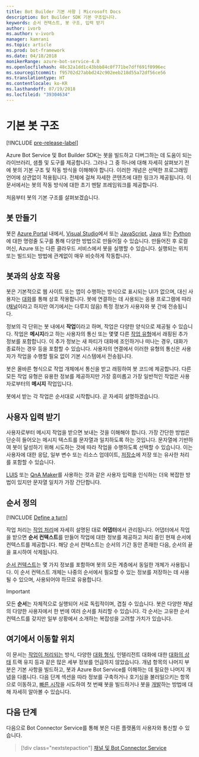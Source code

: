```yaml
---
title: Bot Builder 기본 사항 | Microsoft Docs
description: Bot Builder SDK 기본 구조입니다.
keywords: 순서 컨텍스트, 봇 구조, 입력 받기
author: ivorb
ms.author: v-ivorb
manager: kamrani
ms.topic: article
ms.prod: bot-framework
ms.date: 04/18/2018
monikerRange: azure-bot-service-4.0
ms.openlocfilehash: 48c32a1dd1c43bbb84c0f771be7dff691f0996ec
ms.sourcegitcommit: f95702d27abbd242c902eeb218d55a72df56ce56
ms.translationtype: HT
ms.contentlocale: ko-KR
ms.lasthandoff: 07/19/2018
ms.locfileid: "39304634"
---
```

# <a name="basic-bot-structure"></a>기본 봇 구조

[!INCLUDE [pre-release-label](~/includes/pre-release-label.md)]

Azure Bot Service 및 Bot Builder SDK는 봇을 빌드하고 디버그하는 데 도움이 되는 라이브러리, 샘플 및 도구를 제공합니다. 그러나 그 중 하나에 대해 자세히 살펴보기 전에 봇의 기본 구조 및 작동 방식을 이해해야 합니다. 이러한 개념은 선택한 프로그래밍 언어에 상관없이 적용됩니다. 전체에 걸쳐 자세한 콘텐츠에 대한 링크가 제공됩니다. 이 문서에서는 봇의 작동 방식에 대한 초기 멘탈 프레임워크를 제공합니다.

처음부터 봇의 기본 구조를 살펴보겠습니다.

## <a name="creation-of-your-bot"></a>봇 만들기

봇은 [Azure Portal](~/bot-service-quickstart.md) 내에서, [Visual Studio](~/dotnet/bot-builder-dotnet-sdk-quickstart.md)에서 또는 [JavaScript](~/javascript/bot-builder-javascript-quickstart.md), [Java](~/java/bot-builder-java-quickstart.md) 또는 [Python](~/python/bot-builder-python-quickstart.md)에 대한 명령줄 도구를 통해 다양한 방법으로 만들어질 수 있습니다. 만들어진 후 로컬 머신, Azure 또는 다른 클라우드 서비스에서 봇을 실행할 수 있습니다. 실행되는 위치 또는 빌드되는 방법에 관계없이 매우 비슷하게 작동합니다.

## <a name="interaction-with-your-bot"></a>봇과의 상호 작용

봇은 기본적으로 웹 사이트 또는 앱이 수행하는 방식으로 표시되는 UI가 없으며, 대신 사용자는 [대화](~/v4sdk/bot-concepts.md#activities-and-conversations)를 통해 상호 작용합니다. 봇에 연결하는 데 사용되는 응용 프로그램에 따라([채널](~/v4sdk/bot-concepts.md)이라고 하지만 여기에서는 다루지 않음) 특정 정보가 사용자와 봇 간에 전송됩니다.

정보의 각 단위는 봇 내에서 **작업**이라고 하며, 작업은 다양한 양식으로 제공될 수 있습니다. 작업은 **메시지**라고 하는 사용자의 통신 또는 몇몇 다른 [작업 유형](~/bot-service-activities-entities.md)에서 래핑된 추가 정보를 포함합니다. 이 추가 정보는 새 파티가 대화에 조인하거나 떠나는 경우, 대화가 종료하는 경우 등을 포함할 수 있습니다. 사용자의 연결에서 이러한 유형의 통신은 사용자가 작업을 수행할 필요 없이 기본 시스템에서 전송됩니다.

봇은 올바른 형식으로 작업 개체에서 통신을 받고 래핑하여 봇 코드에 제공합니다. 다른 모든 작업 유형은 유용한 정보를 제공하지만 가장 흥미롭고 가장 일반적인 작업은 사용자로부터의 **메시지** 작업입니다.

봇에서 받는 각 작업은 순서대로 시작합니다. 곧 자세히 설명하겠습니다.

## <a name="receiving-user-input"></a>사용자 입력 받기

사용자로부터 메시지 작업을 받으면 보내는 것을 이해해야 합니다. 가장 간단한 방법은 단순히 들어오는 메시지 텍스트를 문자열과 일치하도록 하는 것입니다. 문자열에 기반하여 봇이 달성하기 위해 시도하는 것에 따라 작업을 수행하도록 선택할 수 있습니다. 이는 사용자에 대한 응답, 일부 변수 또는 리소스 업데이트, [저장소](~/v4sdk/bot-builder-storage-concept.md)에 저장 또는 유사한 처리를 포함할 수 있습니다.

[LUIS](~/v4sdk/bot-builder-concept-luis.md) 또는 [QnA Maker](~/v4sdk/bot-builder-howto-qna.md)를 사용하는 것과 같은 사용자 입력을 인식하는 더욱 복잡한 방법이 있지만 문자열 일치가 가장 간단합니다.

## <a name="defining-a-turn"></a>순서 정의

[!INCLUDE [Define a turn](~/includes/snippet-definition-turn.md)]

작업 처리는 [작업 처리](~/v4sdk/bot-builder-concept-activity-processing.md)에 자세히 설명된 대로 **어댑터**에서 관리됩니다. 어댑터에서 작업을 받으면 **순서 컨텍스트**를 만들어 작업에 대한 정보를 제공하고 처리 중인 현재 순서에 컨텍스트를 제공합니다. 해당 순서 컨텍스트는 순서의 기간 동안 존재한 다음, 순서의 끝을 표시하여 삭제됩니다.

[순서 컨텍스트](~/v4sdk/bot-builder-concept-activity-processing.md#turn-context)는 몇 가지 정보를 포함하며 봇의 모든 계층에서 동일한 개체가 사용됩니다. 이 순서 컨텍스트 개체는 나중의 순서에서 필요할 수 있는 정보를 저장하는 데 사용될 수 있으며, 사용되어야 하므로 유용합니다.

> [!IMPORTANT]
> 모든 **순서**는 자체적으로 실행되어 서로 독립적이며, 겹칠 수 있습니다. 봇은 다양한 채널의 다양한 사용자에서 한 번에 여러 순서를 처리할 수 있습니다. 각 순서는 고유한 순서 컨텍스트를 갖지만 일부 상황에서 소개하는 복잡성을 고려할 가치가 있습니다.

## <a name="where-to-go-from-here"></a>여기에서 이동할 위치

이 문서는 [작업이 처리되는](~/v4sdk/bot-builder-concept-activity-processing.md) 방식, 다양한 [대화 형식](~/v4sdk/bot-builder-conversations.md), 인텔리전트 대화에 대한 [대화의 상태](~/v4sdk/bot-builder-storage-concept.md) 트랙 유지 등과 같은 많은 세부 정보를 언급하지 않았습니다. 개념 항목의 나머지 부분은 기본 사항을 빌드하고, 봇과 Azure Bot Service를 이해하는 데 필요한 나머지 개념을 다룹니다. 다음 단계 섹션을 따라 정보를 구축하거나 호기심을 불러일으키는 항목으로 이동하고, [빠른 시작](~/bot-service-quickstart.md)을 시도하여 첫 번째 봇을 빌드하거나 봇을 [개발](~/v4sdk/bot-builder-howto-send-messages.md)하는 방법에 대해 자세히 알아볼 수 있습니다.

## <a name="next-steps"></a>다음 단계

다음으로 Bot Connector Service를 통해 봇은 다른 플랫폼의 사용자와 통신할 수 있습니다.

> [!div class="nextstepaction"]
> [채널 및 Bot Connector Service](~/v4sdk/bot-concepts.md)
